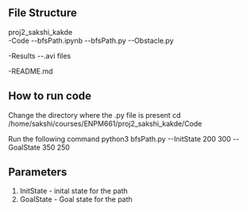 ## File Structure

proj2_sakshi_kakde    
-Code
--bfsPath.ipynb
--bfsPath.py
--Obstacle.py

-Results
--.avi files

-README.md

## How to run code
Change the directory where the .py file is present
cd /home/sakshi/courses/ENPM661/proj2_sakshi_kakde/Code

Run the following command 
python3 bfsPath.py --InitState 200 300 --GoalState 350 250

## Parameters   
1) InitState - inital state for the path
2) GoalState - Goal state for the path
